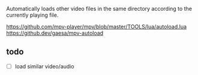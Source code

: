 Automatically loads other video files in the same directory according to the currently playing file.

https://github.com/mpv-player/mpv/blob/master/TOOLS/lua/autoload.lua
https://github.dev/gaesa/mpv-autoload

## todo
- [ ] load similar video/audio